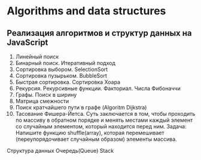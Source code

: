# Algorithms and data structures 

## Реализация алгоритмов и структур данных на JavaScript

1. Линейный поиск
2. Бинарный поиск. Итеративный подход
3. Сортировка выбором. SelectionSort
4. Cортировка пузырьком. BubbleSort
5. Быстрая сортировка. Сортировка Хоара
6. Рекурсия. Рекурсивные функции. Факториал. Числа Фибоначчи
8. Графы. Поиск в ширину
9. Матрица смежности
10. Поиск кратчайшего пути в графе (Algoritm Dijkstra)
11. Тасование Фишера-Йетса. Суть заключается в том, чтобы проходить по массиву в обратном порядке и менять местами каждый элемент со случайным элементом, который находится перед ним. Задача: Напишите функцию shuffle(array), которая перемешивает (переупорядочивает случайным образом) элементы массива.







Структура данных Очередь(Queue)
Stack


